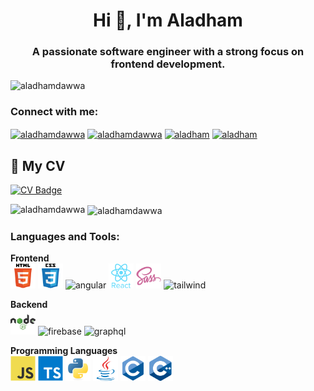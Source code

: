 <h1 align="center">Hi 👋, I'm Aladham</h1>
<h3 align="center">A passionate software engineer with a strong focus on frontend development.</h3>

<p align="left"> <img src="https://komarev.com/ghpvc/?username=aladhamdawwa&label=Profile%20views&color=98a300&style=flat" alt="aladhamdawwa" /> </p>

<h3 align="left">Connect with me:</h3>
<p align="left">
<a href="https://linkedin.com/in/aladhamdawwa" target="blank"><img align="center" src="https://raw.githubusercontent.com/rahuldkjain/github-profile-readme-generator/master/src/images/icons/Social/linked-in-alt.svg" alt="aladhamdawwa" height="30" width="40" /></a>
<a href="https://www.hackerrank.com/aladhamdawwa" target="blank"><img align="center" src="https://raw.githubusercontent.com/rahuldkjain/github-profile-readme-generator/master/src/images/icons/Social/hackerrank.svg" alt="aladhamdawwa" height="30" width="40" /></a>
<a href="https://codeforces.com/profile/aladham" target="blank"><img align="center" src="https://raw.githubusercontent.com/rahuldkjain/github-profile-readme-generator/master/src/images/icons/Social/codeforces.svg" alt="aladham" height="30" width="40" /></a>
<a href="https://www.leetcode.com/aladham" target="blank"><img align="center" src="https://raw.githubusercontent.com/rahuldkjain/github-profile-readme-generator/master/src/images/icons/Social/leet-code.svg" alt="aladham" height="30" width="40" /></a>
</p>

## 📄 My CV
<p align="left">
  <a href="https://drive.google.com/file/d/1xHx3b2QBc1HfniyFjBz3Yu7qRre1GP7Z/view?usp=drive_link" target="_blank" rel="noopener noreferrer">
    <img src="https://img.shields.io/badge/View%20My%20CV-Click%20Here-blue?style=for-the-badge&logo=readme" alt="CV Badge" />
  </a>
</p>

<p><img align="left" src="https://github-readme-stats.vercel.app/api/top-langs?username=aladhamdawwa&show_icons=true&locale=en&layout=compact" alt="aladhamdawwa" /></p>

<p>&nbsp;<img align="center" src="https://github-readme-stats.vercel.app/api?username=aladhamdawwa&show_icons=true&locale=en" alt="aladhamdawwa" /></p>

<h3 align="left">Languages and Tools:</h3>

<p align="left">
  <strong>Frontend</strong><br>
    <a href="https://www.w3.org/html/" target="_blank" style="text-decoration: none;" rel="noreferrer">
    <img src="https://raw.githubusercontent.com/devicons/devicon/master/icons/html5/html5-original-wordmark.svg" alt="html5" width="40" height="40"/>
  </a>
  <a href="https://www.w3schools.com/css/" target="_blank" style="text-decoration: none;" rel="noreferrer">
    <img src="https://raw.githubusercontent.com/devicons/devicon/master/icons/css3/css3-original-wordmark.svg" alt="css3" width="40" height="40"/>
  </a>
  <a href="https://angular.io" target="_blank" style="text-decoration: none;" rel="noreferrer">
    <img src="https://angular.io/assets/images/logos/angular/angular.svg" alt="angular" width="40" height="40"/>
  </a>
  <a href="https://reactjs.org/" target="_blank" style="text-decoration: none;" rel="noreferrer">
    <img src="https://raw.githubusercontent.com/devicons/devicon/master/icons/react/react-original-wordmark.svg" alt="react" width="40" height="40"/>
  </a>
  <a href="https://sass-lang.com" target="_blank" style="text-decoration: none;" rel="noreferrer">
    <img src="https://raw.githubusercontent.com/devicons/devicon/master/icons/sass/sass-original.svg" alt="sass" width="40" height="40"/>
  </a>
  <a href="https://tailwindcss.com/" target="_blank" style="text-decoration: none;" rel="noreferrer">
    <img src="https://www.vectorlogo.zone/logos/tailwindcss/tailwindcss-icon.svg" alt="tailwind" width="40" height="40"/>
  </a>
</p>

<p align="left">
  <strong>Backend</strong><br>
  <a href="https://nodejs.org" target="_blank" style="text-decoration: none;" rel="noreferrer">
    <img src="https://raw.githubusercontent.com/devicons/devicon/master/icons/nodejs/nodejs-original-wordmark.svg" alt="nodejs" width="40" height="40"/>
  </a>
  <a href="https://firebase.google.com/" target="_blank" style="text-decoration: none;" rel="noreferrer">
    <img src="https://www.vectorlogo.zone/logos/firebase/firebase-icon.svg" alt="firebase" width="40" height="40"/>
  </a>
  <a href="https://graphql.org" target="_blank" style="text-decoration: none;" rel="noreferrer">
    <img src="https://www.vectorlogo.zone/logos/graphql/graphql-icon.svg" alt="graphql" width="40" height="40"/>
  </a>
</p>

<p align="left">
  <strong>Programming Languages</strong><br>
  <a href="https://developer.mozilla.org/en-US/docs/Web/JavaScript" target="_blank" style="text-decoration: none;" rel="noreferrer">
    <img src="https://raw.githubusercontent.com/devicons/devicon/master/icons/javascript/javascript-original.svg" alt="javascript" width="40" height="40"/>
  </a>
  <a href="https://www.typescriptlang.org/" target="_blank" style="text-decoration: none;" rel="noreferrer">
    <img src="https://raw.githubusercontent.com/devicons/devicon/master/icons/typescript/typescript-original.svg" alt="typescript" width="40" height="40"/>
  </a>
  <a href="https://www.python.org" target="_blank" style="text-decoration: none;" rel="noreferrer">
    <img src="https://raw.githubusercontent.com/devicons/devicon/master/icons/python/python-original.svg" alt="python" width="40" height="40"/>
  </a>
  <a href="https://www.java.com" target="_blank" style="text-decoration: none;" rel="noreferrer">
    <img src="https://raw.githubusercontent.com/devicons/devicon/master/icons/java/java-original.svg" alt="java" width="40" height="40"/>
  </a>
  <a href="https://www.cprogramming.com/" target="_blank" style="text-decoration: none;" rel="noreferrer">
    <img src="https://raw.githubusercontent.com/devicons/devicon/master/icons/c/c-original.svg" alt="c" width="40" height="40"/>
  </a>
  <a href="https://www.w3schools.com/cpp/" target="_blank" style="text-decoration: none;" rel="noreferrer">
    <img src="https://raw.githubusercontent.com/devicons/devicon/master/icons/cplusplus/cplusplus-original.svg" alt="cplusplus" width="40" height="40"/>
  </a>
</p>
